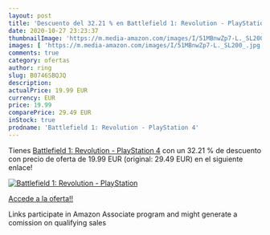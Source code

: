 ```yaml
---
layout: post
title: 'Descuento del 32.21 % en Battlefield 1: Revolution - PlayStation '
date: 2020-10-27 23:23:37
thumbnailImage: 'https://m.media-amazon.com/images/I/51MBnwZp7-L._SL200_.jpg'
images: [ 'https://m.media-amazon.com/images/I/51MBnwZp7-L._SL200_.jpg' ]
comments: true
category: ofertas
author: ring
slug: B0746SBQJQ
description:
actualPrice: 19.99 EUR
currency: EUR
price: 19.99
comparePrice: 29.49 EUR
inStock: true
prodname: 'Battlefield 1: Revolution - PlayStation 4'
---
```


Tienes [Battlefield 1: Revolution - PlayStation 4](https://www.amazon.it/dp/B0746SBQJQ/?tag=tolees00-21) con un 32.21 % de descuento con precio de oferta de 19.99 EUR (original: 29.49 EUR) en el siguiente enlace!

[![Battlefield 1: Revolution - PlayStation ](https://m.media-amazon.com/images/I/51MBnwZp7-L._SL200_.jpg)](https://www.amazon.it/dp/B0746SBQJQ/?tag=tolees00-21)

[Accede a la oferta!!](https://www.amazon.it/dp/B0746SBQJQ/?tag=tolees00-21)

Links participate in Amazon Associate program and might generate a comission on qualifying sales


